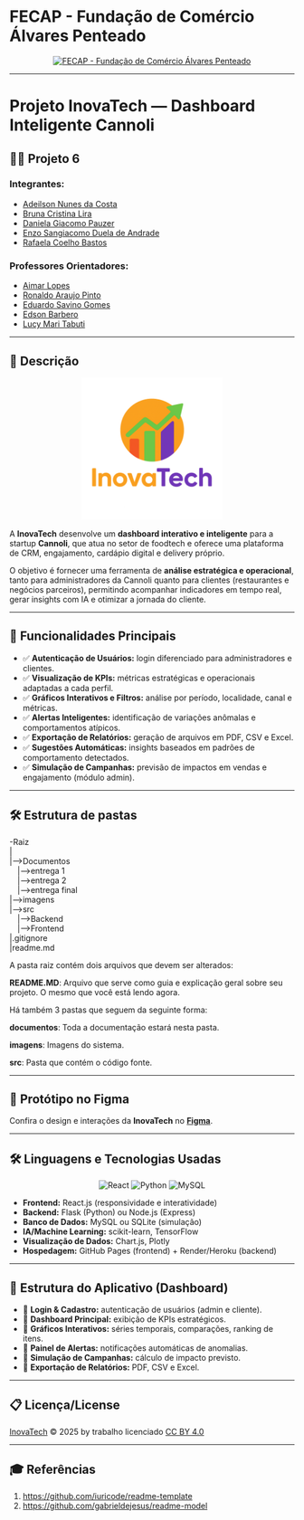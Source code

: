 # FECAP - Fundação de Comércio Álvares Penteado

<p align="center">
<a href="https://www.fecap.br/"><img src="https://encrypted-tbn0.gstatic.com/images?q=tbn:ANd9GcRhZPrRa89Kma0ZZogxm0pi-tCn_TLKeHGVxywp-LXAFGR3B1DPouAJYHgKZGV0XTEf4AE&usqp=CAU" alt="FECAP - Fundação de Comércio Álvares Penteado"></a>
</p>

---

# Projeto InovaTech — Dashboard Inteligente Cannoli

## 👨‍💻 Projeto 6

### **Integrantes:**  
- [Adeilson Nunes da Costa](https://www.linkedin.com/in/adeilson-da-costa-3013871b1/)
- [Bruna Cristina Lira](https://www.linkedin.com/in/brunacristinalira/)  
- [Daniela Giacomo Pauzer](https://www.linkedin.com/in/daniela-giacomo-pauzer-a25a64304/)
- [Enzo Sangiacomo Duela de Andrade](https://www.linkedin.com/in/enzo-sangiacomo-3203602b3/) 
- [Rafaela Coelho Bastos](https://www.linkedin.com/in/rafaela-coelho-bastos/)

### **Professores Orientadores:**  
- [Aimar Lopes](https://www.linkedin.com/in/aimarlopes/) 
- [Ronaldo Araujo Pinto](https://www.linkedin.com/in/ronaldo-araujo-pinto-3542811a/)
- [Eduardo Savino Gomes](https://www.linkedin.com/in/eduardo-savino/)
- [Edson Barbero](https://www.linkedin.com/in/edsonbarbero/)
- [Lucy Mari Tabuti](https://www.linkedin.com/in/lucymari/)

---

## 📖 Descrição

<p align="center">
<img src="Imagens/ChatGPT Image 19 de set. de 2025, 19_52_55.png" alt="InovaTech" width="250">
</p>

A **InovaTech** desenvolve um **dashboard interativo e inteligente** para a startup **Cannoli**, que atua no setor de foodtech e oferece uma plataforma de CRM, engajamento, cardápio digital e delivery próprio.

O objetivo é fornecer uma ferramenta de **análise estratégica e operacional**, tanto para administradores da Cannoli quanto para clientes (restaurantes e negócios parceiros), permitindo acompanhar indicadores em tempo real, gerar insights com IA e otimizar a jornada do cliente.

---

## 🚀 Funcionalidades Principais

- ✅ **Autenticação de Usuários:** login diferenciado para administradores e clientes.  
- ✅ **Visualização de KPIs:** métricas estratégicas e operacionais adaptadas a cada perfil.  
- ✅ **Gráficos Interativos e Filtros:** análise por período, localidade, canal e métricas.  
- ✅ **Alertas Inteligentes:** identificação de variações anômalas e comportamentos atípicos.  
- ✅ **Exportação de Relatórios:** geração de arquivos em PDF, CSV e Excel.  
- ✅ **Sugestões Automáticas:** insights baseados em padrões de comportamento detectados.  
- ✅ **Simulação de Campanhas:** previsão de impactos em vendas e engajamento (módulo admin).  

---

## 🛠 Estrutura de pastas

-Raiz<br>
|<br>
|-->Documentos<br>
  &emsp;|-->entrega 1<br>
  &emsp;|-->entrega 2<br>
  &emsp;|-->entrega final <br>
|-->imagens<br>
|-->src<br>
  &emsp;|-->Backend<br>
  &emsp;|-->Frontend<br>
|.gitignore<br>
|readme.md<br>

A pasta raiz contém dois arquivos que devem ser alterados:

<b>README.MD</b>: Arquivo que serve como guia e explicação geral sobre seu projeto. O mesmo que você está lendo agora.

Há também 3 pastas que seguem da seguinte forma:

<b>documentos</b>: Toda a documentação estará nesta pasta.

<b>imagens</b>: Imagens do sistema.

<b>src</b>: Pasta que contém o código fonte.

---

## 🎨 Protótipo no Figma

Confira o design e interações da **InovaTech** no **[Figma](https://www.figma.com/design/TMvNBhacwlY7qAuNuWA7bc/Untitled?node-id=27-16&p=f)**.

---

## 🛠 Linguagens e Tecnologias Usadas

<p align="center">
  <img src="https://cdn.jsdelivr.net/gh/devicons/devicon/icons/react/react-original.svg" width="50" height="50" alt="React"/>
  <img src="https://cdn.jsdelivr.net/gh/devicons/devicon/icons/python/python-original.svg" width="50" height="50" alt="Python"/>
  <img src="https://cdn.jsdelivr.net/gh/devicons/devicon/icons/mysql/mysql-original.svg" width="50" height="50" alt="MySQL"/>
</p>

- **Frontend:** React.js (responsividade e interatividade)  
- **Backend:** Flask (Python) ou Node.js (Express)  
- **Banco de Dados:** MySQL ou SQLite (simulação)  
- **IA/Machine Learning:** scikit-learn, TensorFlow  
- **Visualização de Dados:** Chart.js, Plotly  
- **Hospedagem:** GitHub Pages (frontend) + Render/Heroku (backend)  

---

## 📌 Estrutura do Aplicativo (Dashboard)

- 📌 **Login & Cadastro:** autenticação de usuários (admin e cliente).  
- 📌 **Dashboard Principal:** exibição de KPIs estratégicos.  
- 📌 **Gráficos Interativos:** séries temporais, comparações, ranking de itens.  
- 📌 **Painel de Alertas:** notificações automáticas de anomalias.  
- 📌 **Simulação de Campanhas:** cálculo de impacto previsto.  
- 📌 **Exportação de Relatórios:** PDF, CSV e Excel.  

---

## 📋 Licença/License
<a href="https://creativecommons.org">InovaTech</a> © 2025 by <a href="https://creativecommons.org"></a> trabalho licenciado <a href="https://creativecommons.org/licenses/by/4.0/">CC BY 4.0</a><img src="https://mirrors.creativecommons.org/presskit/icons/cc.svg" alt="" style="max-width: 1em;max-height:1em;margin-left:.2em;"><img src="https://mirrors.creativecommons.org/presskit/icons/by.svg" alt="" style="max-width: 1em;max-height:1em;margin-left: .2em;">

---

## 🎓 Referências

1. <https://github.com/iuricode/readme-template>  
2. <https://github.com/gabrieldejesus/readme-model>  
